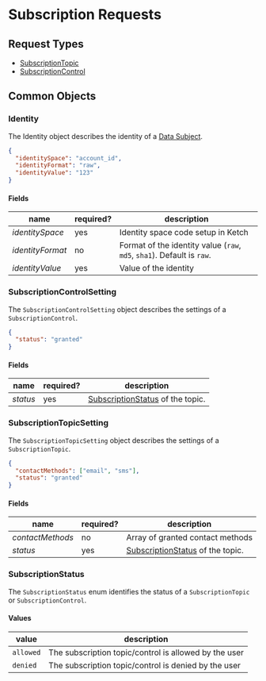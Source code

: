 # Subscription Requests

## Request Types

* [SubscriptionTopic](SubscriptionTopic.md)
* [SubscriptionControl](SubscriptionControl.md)

## Common Objects

### Identity

The Identity object describes the identity of a [Data Subject](#Subject).

```json
{
  "identitySpace": "account_id",
  "identityFormat": "raw",
  "identityValue": "123"
}
```

#### Fields

| name             | required? | description                                                            |
|------------------|-----------|------------------------------------------------------------------------|
| *identitySpace*  | yes       | Identity space code setup in Ketch                                     |
| *identityFormat* | no        | Format of the identity value (`raw`, `md5`, `sha1`). Default is `raw`. |
| *identityValue*  | yes       | Value of the identity                                                  |

### SubscriptionControlSetting

The `SubscriptionControlSetting` object describes the settings of a `SubscriptionControl`.

```json
{
  "status": "granted"
}
```

#### Fields

| name             | required? | description                                             |
|------------------|-----------|---------------------------------------------------------|
| *status*         | yes       | [SubscriptionStatus](#SubscriptionStatus) of the topic. |

### SubscriptionTopicSetting

The `SubscriptionTopicSetting` object describes the settings of a `SubscriptionTopic`.

```json
{
  "contactMethods": ["email", "sms"],
  "status": "granted"
}
```

#### Fields

| name             | required? | description                                             |
|------------------|-----------|---------------------------------------------------------|
| *contactMethods* | no        | Array of granted contact methods                        |
| *status*         | yes       | [SubscriptionStatus](#SubscriptionStatus) of the topic. |

### SubscriptionStatus

The `SubscriptionStatus` enum identifies the status of a `SubscriptionTopic` or `SubscriptionControl`.

#### Values

| value     | description                                           |
|-----------|-------------------------------------------------------|
| `allowed` | The subscription topic/control is allowed by the user |
| `denied`  | The subscription topic/control is denied by the user  |
